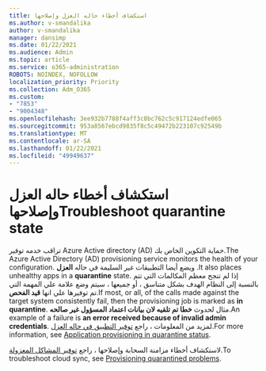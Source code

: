 ```yaml
---
title: استكشاف أخطاء حاله العزل وإصلاحها
ms.author: v-smandalika
author: v-smandalika
manager: dansimp
ms.date: 01/22/2021
ms.audience: Admin
ms.topic: article
ms.service: o365-administration
ROBOTS: NOINDEX, NOFOLLOW
localization_priority: Priority
ms.collection: Adm_O365
ms.custom:
- "7853"
- "9004348"
ms.openlocfilehash: 3ee932b7788f4aff3c8bc762c5c917124edfe065
ms.sourcegitcommit: 953a8567ebcd9835f8c5c49472b223107c92549b
ms.translationtype: MT
ms.contentlocale: ar-SA
ms.lasthandoff: 01/22/2021
ms.locfileid: "49949637"
---
```

# <a name="troubleshoot-quarantine-state"></a><span data-ttu-id="fd5e8-102">استكشاف أخطاء حاله العزل وإصلاحها</span><span class="sxs-lookup"><span data-stu-id="fd5e8-102">Troubleshoot quarantine state</span></span>

<span data-ttu-id="fd5e8-103">تراقب خدمه توفير Azure Active directory (AD) حماية التكوين الخاص بك.</span><span class="sxs-lookup"><span data-stu-id="fd5e8-103">The Azure Active Directory (AD) provisioning service monitors the health of your configuration.</span></span> <span data-ttu-id="fd5e8-104">ويضع أيضا التطبيقات غير السليمة في حاله **العزل** .</span><span class="sxs-lookup"><span data-stu-id="fd5e8-104">It also places unhealthy apps in a **quarantine** state.</span></span> <span data-ttu-id="fd5e8-105">إذا لم تنجح معظم المكالمات التي تتم بالنسبة إلى النظام الهدف بشكل متناسق ، أو جميعها ، سيتم وضع علامة علي المهمة التي تم توفيرها علي انها **قيد الفحص**.</span><span class="sxs-lookup"><span data-stu-id="fd5e8-105">If most, or all, of the calls made against the target system consistently fail, then the provisioning job is marked as **in quarantine**.</span></span> <span data-ttu-id="fd5e8-106">مثال لحدوث **خطا تم تلقيه لان بيانات اعتماد المسؤول غير صالحه**.</span><span class="sxs-lookup"><span data-stu-id="fd5e8-106">An example of a failure is **an error received because of invalid admin credentials**.</span></span> <span data-ttu-id="fd5e8-107">لمزيد من المعلومات ، راجع [توفير التطبيق في حاله العزل](https://docs.microsoft.com/azure/active-directory/app-provisioning/application-provisioning-quarantine-status).</span><span class="sxs-lookup"><span data-stu-id="fd5e8-107">For more information, see [Application provisioning in quarantine status](https://docs.microsoft.com/azure/active-directory/app-provisioning/application-provisioning-quarantine-status).</span></span>

<span data-ttu-id="fd5e8-108">لاستكشاف أخطاء مزامنة السحابة وإصلاحها ، راجع [توفير المشاكل المعزولة](https://docs.microsoft.com/azure/active-directory/cloud-sync/how-to-troubleshoot#provisioning-quarantined-problems).</span><span class="sxs-lookup"><span data-stu-id="fd5e8-108">To troubleshoot cloud sync, see [Provisioning quarantined problems](https://docs.microsoft.com/azure/active-directory/cloud-sync/how-to-troubleshoot#provisioning-quarantined-problems).</span></span> 
